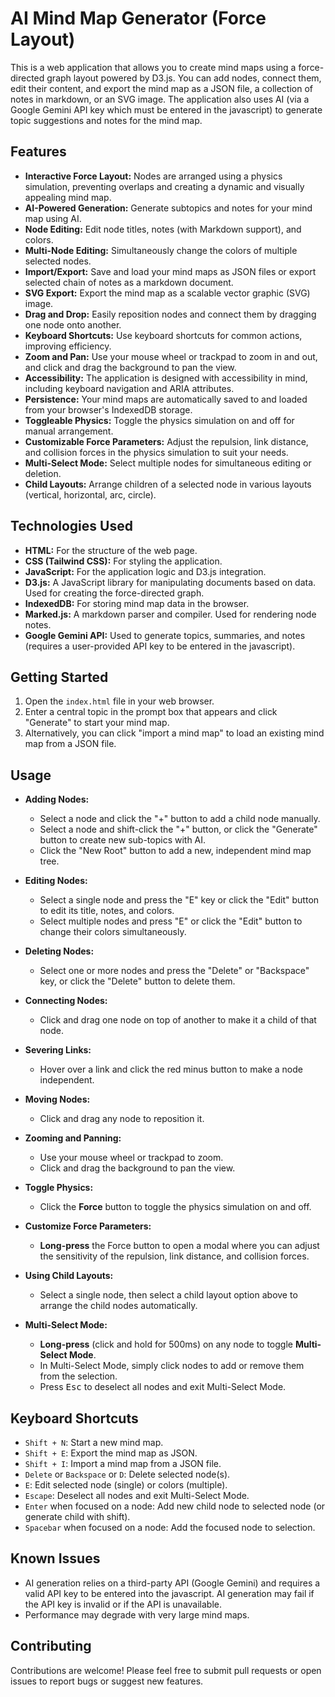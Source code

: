 # AI Mind Map Generator (Force Layout)

This is a web application that allows you to create mind maps using a force-directed graph layout powered by D3.js. You can add nodes, connect them, edit their content, and export the mind map as a JSON file, a collection of notes in markdown, or an SVG image. The application also uses AI (via a Google Gemini API key which must be entered in the javascript) to generate topic suggestions and notes for the mind map.

## Features

*   **Interactive Force Layout:** Nodes are arranged using a physics simulation, preventing overlaps and creating a dynamic and visually appealing mind map.
*   **AI-Powered Generation:** Generate subtopics and notes for your mind map using AI.
*   **Node Editing:** Edit node titles, notes (with Markdown support), and colors.
*   **Multi-Node Editing:** Simultaneously change the colors of multiple selected nodes.
*   **Import/Export:** Save and load your mind maps as JSON files or export selected chain of notes as a markdown document.
*   **SVG Export:** Export the mind map as a scalable vector graphic (SVG) image.
*   **Drag and Drop:** Easily reposition nodes and connect them by dragging one node onto another.
*   **Keyboard Shortcuts:** Use keyboard shortcuts for common actions, improving efficiency.
*   **Zoom and Pan:** Use your mouse wheel or trackpad to zoom in and out, and click and drag the background to pan the view.
*   **Accessibility:** The application is designed with accessibility in mind, including keyboard navigation and ARIA attributes.
*   **Persistence:** Your mind maps are automatically saved to and loaded from your browser's IndexedDB storage.
*   **Toggleable Physics:** Toggle the physics simulation on and off for manual arrangement.
*   **Customizable Force Parameters:** Adjust the repulsion, link distance, and collision forces in the physics simulation to suit your needs.
*   **Multi-Select Mode:** Select multiple nodes for simultaneous editing or deletion.
*   **Child Layouts:** Arrange children of a selected node in various layouts (vertical, horizontal, arc, circle).

## Technologies Used

*   **HTML:** For the structure of the web page.
*   **CSS (Tailwind CSS):** For styling the application.
*   **JavaScript:** For the application logic and D3.js integration.
*   **D3.js:** A JavaScript library for manipulating documents based on data. Used for creating the force-directed graph.
*   **IndexedDB:** For storing mind map data in the browser.
*   **Marked.js:** A markdown parser and compiler. Used for rendering node notes.
*   **Google Gemini API:** Used to generate topics, summaries, and notes (requires a user-provided API key to be entered in the javascript).

## Getting Started

1.  Open the `index.html` file in your web browser.
2.  Enter a central topic in the prompt box that appears and click "Generate" to start your mind map.
3.  Alternatively, you can click "import a mind map" to load an existing mind map from a JSON file.

## Usage

*   **Adding Nodes:**
    *   Select a node and click the "+" button to add a child node manually.
    *   Select a node and shift-click the "+" button, or click the "Generate" button to create new sub-topics with AI.
    *   Click the "New Root" button to add a new, independent mind map tree.

*   **Editing Nodes:**
    *   Select a single node and press the "E" key or click the "Edit" button to edit its title, notes, and colors.
    *   Select multiple nodes and press "E" or click the "Edit" button to change their colors simultaneously.

*   **Deleting Nodes:**
    *   Select one or more nodes and press the "Delete" or "Backspace" key, or click the "Delete" button to delete them.

*   **Connecting Nodes:**
    *   Click and drag one node on top of another to make it a child of that node.

*   **Severing Links:**
    *   Hover over a link and click the red minus button to make a node independent.

*   **Moving Nodes:**
    *   Click and drag any node to reposition it.

*   **Zooming and Panning:**
    *   Use your mouse wheel or trackpad to zoom.
    *   Click and drag the background to pan the view.

*   **Toggle Physics:**
    *   Click the **Force** button to toggle the physics simulation on and off.

*   **Customize Force Parameters:**
    *   **Long-press** the Force button to open a modal where you can adjust the sensitivity of the repulsion, link distance, and collision forces.

*   **Using Child Layouts:**
    *   Select a single node, then select a child layout option above to arrange the child nodes automatically.

*   **Multi-Select Mode:**
    *   **Long-press** (click and hold for 500ms) on any node to toggle **Multi-Select Mode**.
    *   In Multi-Select Mode, simply click nodes to add or remove them from the selection.
    *   Press <kbd>Esc</kbd> to deselect all nodes and exit Multi-Select Mode.

## Keyboard Shortcuts

*   `Shift + N`: Start a new mind map.
*   `Shift + E`: Export the mind map as JSON.
*   `Shift + I`: Import a mind map from a JSON file.
*   `Delete` or `Backspace` or `D`: Delete selected node(s).
*   `E`: Edit selected node (single) or colors (multiple).
*   `Escape`: Deselect all nodes and exit Multi-Select Mode.
*   `Enter` when focused on a node: Add new child node to selected node (or generate child with shift).
*   `Spacebar` when focused on a node:  Add the focused node to selection.

## Known Issues

*   AI generation relies on a third-party API (Google Gemini) and requires a valid API key to be entered into the javascript.  AI generation may fail if the API key is invalid or if the API is unavailable.
*   Performance may degrade with very large mind maps.

## Contributing

Contributions are welcome! Please feel free to submit pull requests or open issues to report bugs or suggest new features.
